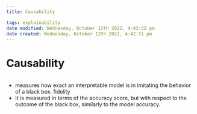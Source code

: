 ```yaml
---
title: Causability

tags: explainability 
date modified: Wednesday, October 12th 2022, 4:42:52 pm
date created: Wednesday, October 12th 2022, 4:42:51 pm
---
```


# Causability
```toc
```

- measures how exact an interpretable model is in imitating the behavior of a black box.
fidelity
- It is measured in terms of the accuracy score, but with respect to the outcome of the black box, similarly to the model accuracy.



